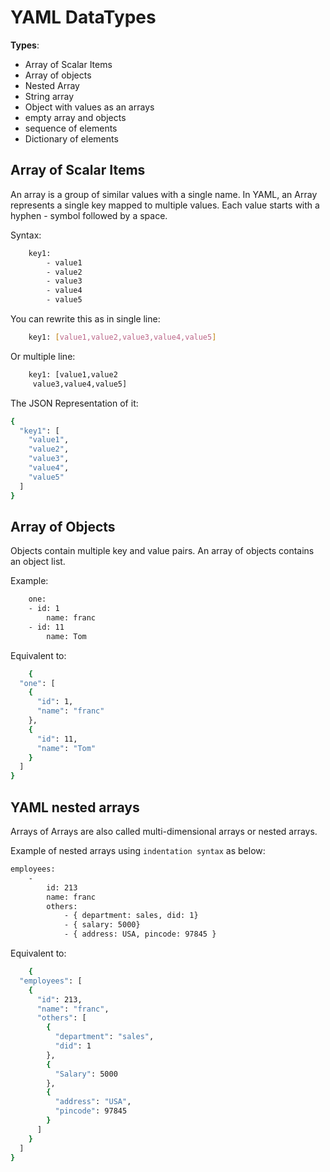 # YAML DataTypes

**Types**:

- Array of Scalar Items
- Array of objects
- Nested Array
- String array
- Object with values as an arrays
- empty array and objects
- sequence of elements
- Dictionary of elements

## Array of Scalar Items

An array is a group of similar values with a single name. In YAML, an Array represents a single key mapped to multiple values. Each value starts with a hyphen - symbol followed by a space.

Syntax:

```bash
    key1:
        - value1
        - value2
        - value3
        - value4
        - value5
```

You can rewrite this as in single line:

```bash
    key1: [value1,value2,value3,value4,value5]
```

Or multiple line:

```bash
    key1: [value1,value2
     value3,value4,value5]
```

The JSON Representation of it:

```bash
{
  "key1": [
    "value1",
    "value2",
    "value3",
    "value4",
    "value5"
  ]
}
```

## Array of Objects

Objects contain multiple key and value pairs. An array of objects contains an object list.

Example:

```bash
    one:
    - id: 1
        name: franc
    - id: 11
        name: Tom
```

Equivalent to:

```bash
    {
  "one": [
    {
      "id": 1,
      "name": "franc"
    },
    {
      "id": 11,
      "name": "Tom"
    }
  ]
}
```

## YAML nested arrays

Arrays of Arrays are also called multi-dimensional arrays or nested arrays.

Example of nested arrays using `indentation syntax` as below:

```bash
employees:
    -
        id: 213
        name: franc
        others:
            - { department: sales, did: 1}
            - { salary: 5000}
            - { address: USA, pincode: 97845 }

```

Equivalent to:

```bash
    {
  "employees": [
    {
      "id": 213,
      "name": "franc",
      "others": [
        {
          "department": "sales",
          "did": 1
        },
        {
          "Salary": 5000
        },
        {
          "address": "USA",
          "pincode": 97845
        }
      ]
    }
  ]
}
```
